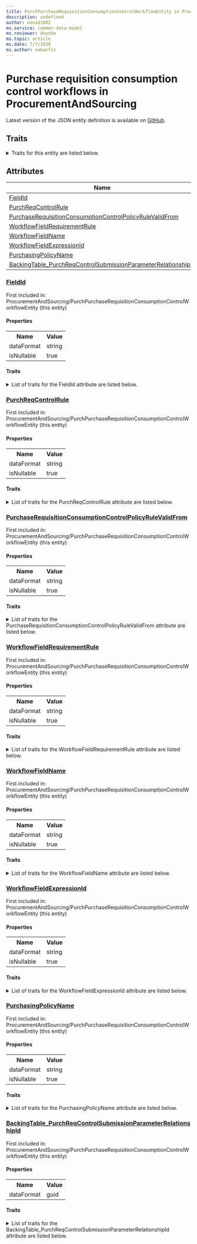 ```yaml
---
title: PurchPurchaseRequisitionConsumptionControlWorkflowEntity in ProcurementAndSourcing - Common Data Model | Microsoft Docs
description: undefined
author: nenad1002
ms.service: common-data-model
ms.reviewer: deonhe
ms.topic: article
ms.date: 7/7/2020
ms.author: nebanfic
---
```


# Purchase requisition consumption control workflows in ProcurementAndSourcing

  
 Latest version of the JSON entity definition is available on <a href="https://github.com/Microsoft/CDM/tree/master/schemaDocuments/core/operationsCommon/Entities/SupplyChain/ProcurementAndSourcing/PurchPurchaseRequisitionConsumptionControlWorkflowEntity.cdm.json" target="_blank">GitHub</a>.  

## Traits

<details>
<summary>Traits for this entity are listed below.  
</summary>

**is.CDM.entityVersion**  
  <table><tr><th>Parameter</th><th>Value</th><th>Data type</th><th>Explanation</th></tr><tr><td>versionNumber</td><td>"1.0"</td><td>string</td><td>semantic version number of the entity</td></tr></table>

**is.application.releaseVersion**  
  <table><tr><th>Parameter</th><th>Value</th><th>Data type</th><th>Explanation</th></tr><tr><td>releaseVersion</td><td>"10.0.13.0"</td><td>string</td><td>semantic version number of the application introducing this entity</td></tr></table>

**is.localized.displayedAs**  
  Holds the list of language specific display text for an object.  <table><tr><th>Parameter</th><th>Value</th><th>Data type</th><th>Explanation</th></tr><tr><td>localizedDisplayText</td><td><table><tr><th>languageTag</th><th>displayText</th></tr><tr><td>en</td><td>Purchase requisition consumption control workflows</td></tr></table></td><td>entity</td><td>a reference to the constant entity holding the list of localized text</td></tr></table>

</details>

## Attributes

|Name|Description|First Included in Instance|
|---|---|---|
|[FieldId](#FieldId)||<a href="PurchPurchaseRequisitionConsumptionControlWorkflowEntity.md" target="_blank">ProcurementAndSourcing/PurchPurchaseRequisitionConsumptionControlWorkflowEntity</a>|
|[PurchReqControlRule](#PurchReqControlRule)||<a href="PurchPurchaseRequisitionConsumptionControlWorkflowEntity.md" target="_blank">ProcurementAndSourcing/PurchPurchaseRequisitionConsumptionControlWorkflowEntity</a>|
|[PurchaseRequisitionConsumptionControlPolicyRuleValidFrom](#PurchaseRequisitionConsumptionControlPolicyRuleValidFrom)||<a href="PurchPurchaseRequisitionConsumptionControlWorkflowEntity.md" target="_blank">ProcurementAndSourcing/PurchPurchaseRequisitionConsumptionControlWorkflowEntity</a>|
|[WorkflowFieldRequirementRule](#WorkflowFieldRequirementRule)||<a href="PurchPurchaseRequisitionConsumptionControlWorkflowEntity.md" target="_blank">ProcurementAndSourcing/PurchPurchaseRequisitionConsumptionControlWorkflowEntity</a>|
|[WorkflowFieldName](#WorkflowFieldName)||<a href="PurchPurchaseRequisitionConsumptionControlWorkflowEntity.md" target="_blank">ProcurementAndSourcing/PurchPurchaseRequisitionConsumptionControlWorkflowEntity</a>|
|[WorkflowFieldExpressionId](#WorkflowFieldExpressionId)||<a href="PurchPurchaseRequisitionConsumptionControlWorkflowEntity.md" target="_blank">ProcurementAndSourcing/PurchPurchaseRequisitionConsumptionControlWorkflowEntity</a>|
|[PurchasingPolicyName](#PurchasingPolicyName)||<a href="PurchPurchaseRequisitionConsumptionControlWorkflowEntity.md" target="_blank">ProcurementAndSourcing/PurchPurchaseRequisitionConsumptionControlWorkflowEntity</a>|
|[BackingTable_PurchReqControlSubmissionParameterRelationshipId](#BackingTable_PurchReqControlSubmissionParameterRelationshipId)||<a href="PurchPurchaseRequisitionConsumptionControlWorkflowEntity.md" target="_blank">ProcurementAndSourcing/PurchPurchaseRequisitionConsumptionControlWorkflowEntity</a>|

### <a href=#FieldId name="FieldId">FieldId</a>

First included in: ProcurementAndSourcing/PurchPurchaseRequisitionConsumptionControlWorkflowEntity (this entity)  

#### Properties

<table><tr><th>Name</th><th>Value</th></tr><tr><td>dataFormat</td><td>string</td></tr><tr><td>isNullable</td><td>true</td></tr></table>

#### Traits

<details>
<summary>List of traits for the FieldId attribute are listed below.</summary>

**is.dataFormat.character**  
**is.dataFormat.big**  
**is.dataFormat.array**  
**is.nullable**  
The attribute value may be set to NULL.  

**is.dataFormat.character**  
**is.dataFormat.array**  
</details>

### <a href=#PurchReqControlRule name="PurchReqControlRule">PurchReqControlRule</a>

First included in: ProcurementAndSourcing/PurchPurchaseRequisitionConsumptionControlWorkflowEntity (this entity)  

#### Properties

<table><tr><th>Name</th><th>Value</th></tr><tr><td>dataFormat</td><td>string</td></tr><tr><td>isNullable</td><td>true</td></tr></table>

#### Traits

<details>
<summary>List of traits for the PurchReqControlRule attribute are listed below.</summary>

**is.dataFormat.character**  
**is.dataFormat.big**  
**is.dataFormat.array**  
**is.nullable**  
The attribute value may be set to NULL.  

**is.dataFormat.character**  
**is.dataFormat.array**  
</details>

### <a href=#PurchaseRequisitionConsumptionControlPolicyRuleValidFrom name="PurchaseRequisitionConsumptionControlPolicyRuleValidFrom">PurchaseRequisitionConsumptionControlPolicyRuleValidFrom</a>

First included in: ProcurementAndSourcing/PurchPurchaseRequisitionConsumptionControlWorkflowEntity (this entity)  

#### Properties

<table><tr><th>Name</th><th>Value</th></tr><tr><td>dataFormat</td><td>string</td></tr><tr><td>isNullable</td><td>true</td></tr></table>

#### Traits

<details>
<summary>List of traits for the PurchaseRequisitionConsumptionControlPolicyRuleValidFrom attribute are listed below.</summary>

**is.dataFormat.character**  
**is.dataFormat.big**  
**is.dataFormat.array**  
**is.nullable**  
The attribute value may be set to NULL.  

**is.dataFormat.character**  
**is.dataFormat.array**  
</details>

### <a href=#WorkflowFieldRequirementRule name="WorkflowFieldRequirementRule">WorkflowFieldRequirementRule</a>

First included in: ProcurementAndSourcing/PurchPurchaseRequisitionConsumptionControlWorkflowEntity (this entity)  

#### Properties

<table><tr><th>Name</th><th>Value</th></tr><tr><td>dataFormat</td><td>string</td></tr><tr><td>isNullable</td><td>true</td></tr></table>

#### Traits

<details>
<summary>List of traits for the WorkflowFieldRequirementRule attribute are listed below.</summary>

**is.dataFormat.character**  
**is.dataFormat.big**  
**is.dataFormat.array**  
**is.nullable**  
The attribute value may be set to NULL.  

**is.dataFormat.character**  
**is.dataFormat.array**  
</details>

### <a href=#WorkflowFieldName name="WorkflowFieldName">WorkflowFieldName</a>

First included in: ProcurementAndSourcing/PurchPurchaseRequisitionConsumptionControlWorkflowEntity (this entity)  

#### Properties

<table><tr><th>Name</th><th>Value</th></tr><tr><td>dataFormat</td><td>string</td></tr><tr><td>isNullable</td><td>true</td></tr></table>

#### Traits

<details>
<summary>List of traits for the WorkflowFieldName attribute are listed below.</summary>

**is.dataFormat.character**  
**is.dataFormat.big**  
**is.dataFormat.array**  
**is.nullable**  
The attribute value may be set to NULL.  

**is.dataFormat.character**  
**is.dataFormat.array**  
</details>

### <a href=#WorkflowFieldExpressionId name="WorkflowFieldExpressionId">WorkflowFieldExpressionId</a>

First included in: ProcurementAndSourcing/PurchPurchaseRequisitionConsumptionControlWorkflowEntity (this entity)  

#### Properties

<table><tr><th>Name</th><th>Value</th></tr><tr><td>dataFormat</td><td>string</td></tr><tr><td>isNullable</td><td>true</td></tr></table>

#### Traits

<details>
<summary>List of traits for the WorkflowFieldExpressionId attribute are listed below.</summary>

**is.dataFormat.character**  
**is.dataFormat.big**  
**is.dataFormat.array**  
**is.nullable**  
The attribute value may be set to NULL.  

**is.dataFormat.character**  
**is.dataFormat.array**  
</details>

### <a href=#PurchasingPolicyName name="PurchasingPolicyName">PurchasingPolicyName</a>

First included in: ProcurementAndSourcing/PurchPurchaseRequisitionConsumptionControlWorkflowEntity (this entity)  

#### Properties

<table><tr><th>Name</th><th>Value</th></tr><tr><td>dataFormat</td><td>string</td></tr><tr><td>isNullable</td><td>true</td></tr></table>

#### Traits

<details>
<summary>List of traits for the PurchasingPolicyName attribute are listed below.</summary>

**is.dataFormat.character**  
**is.dataFormat.big**  
**is.dataFormat.array**  
**is.nullable**  
The attribute value may be set to NULL.  

**is.dataFormat.character**  
**is.dataFormat.array**  
</details>

### <a href=#BackingTable_PurchReqControlSubmissionParameterRelationshipId name="BackingTable_PurchReqControlSubmissionParameterRelationshipId">BackingTable_PurchReqControlSubmissionParameterRelationshipId</a>

First included in: ProcurementAndSourcing/PurchPurchaseRequisitionConsumptionControlWorkflowEntity (this entity)  

#### Properties

<table><tr><th>Name</th><th>Value</th></tr><tr><td>dataFormat</td><td>guid</td></tr></table>

#### Traits

<details>
<summary>List of traits for the BackingTable_PurchReqControlSubmissionParameterRelationshipId attribute are listed below.</summary>

**is.dataFormat.character**  
**is.dataFormat.big**  
**is.dataFormat.array**  
**is.dataFormat.guid**  
**means.identity.entityId**  
**is.linkedEntity.identifier**  
Marks the attribute(s) that hold foreign key references to a linked (used as an attribute) entity. This attribute is added to the resolved entity to enumerate the referenced entities.  <table><tr><th>Parameter</th><th>Value</th><th>Data type</th><th>Explanation</th></tr><tr><td>entityReferences</td><td><table><tr><th>entityReference</th><th>attributeReference</th></tr><tr><td><a href="../../../Tables/SupplyChain/ProcurementAndSourcing/Parameter/PurchReqControlSubmissionParameter.md" target="_blank">/core/operationsCommon/Tables/SupplyChain/ProcurementAndSourcing/Parameter/PurchReqControlSubmissionParameter.cdm.json/PurchReqControlSubmissionParameter</a></td><td><a href="../../../Tables/SupplyChain/ProcurementAndSourcing/Parameter/PurchReqControlSubmissionParameter.md#RecId" target="_blank">RecId</a></td></tr></table></td><td>entity</td><td>a reference to the constant entity holding the list of entity references</td></tr></table>

**is.dataFormat.guid**  
**is.dataFormat.character**  
**is.dataFormat.array**  
</details>
